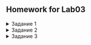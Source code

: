 ## Homework for Lab03

<details>
  <summary>Задание 1</summary>
  <p>
    
Вам поручили перейти на систему автоматизированной сборки **CMake**.
Исходные файлы находятся в директории [formatter_lib](formatter_lib).
В этой директории находятся файлы для статической библиотеки *formatter*.
Создайте `CMakeList.txt` в директории [formatter_lib](formatter_lib),
с помощью которого можно будет собирать статическую библиотеку *formatter*.

Клонируем репозиторий tp-labs/lab03 в локальный lab03_hw

```
$ git clone https://github.com/tp-labs/lab03 lab03_hw
  Cloning into 'lab03_hw'...
  remote: Enumerating objects: 91, done.
  remote: Counting objects: 100% (30/30), done.
  remote: Compressing objects: 100% (9/9), done.
  remote: Total 91 (delta 23), reused 21 (delta 21), pack-reused 61 (from 1)
  Receiving objects: 100% (91/91), 1.02 MiB | 3.18 MiB/s, done.
  Resolving deltas: 100% (41/41), done.
```

Удаляем связь локального репозитория с исходным и связываем с пустым удаленным репозиторием lab03_hw, после делаем `--force push`

```
$ git remote remove origin
$ git remote add origin https://github.com/lockeystorm/lab03_hw.git
$ git push --force origin master
  Enumerating objects: 91, done.
  Counting objects: 100% (91/91), done.
  Compressing objects: 100% (47/47), done.
  Writing objects: 100% (91/91), 1.02 MiB | 104.83 MiB/s, done.
  Total 91 (delta 41), reused 91 (delta 41), pack-reused 0 (from 0)
  remote: Resolving deltas: 100% (41/41), done.
  To https://github.com/lockeystorm/lab03_hw.git
   + f99ca16...94afc96 master -> master (forced update)
```

Создаем CMake-файл

```
$ touch CMakeList.txt
$ vim CMakeLists.txt
$ cat CMakeLists.txt
  cmake_minimum_required(VERSION 3.30)
  project(formatter)
  
  set(CMAKE_CXX_STANDARD 11)
  set(CMAKE_CXX_STANDARD_REQUIRED ON)
  
  set(LIB_SOURCE formatter.h formatter.cpp)
  
  add_library(formatter STATIC ${LIB_SOURCE})
  
  target_include_directories(formatter PUBLIC "${CMAKE_CURRENT_SOURCE_DIR}")
```

Выполняем сборку

```
$ cmake -B build
  -- The C compiler identification is GNU 14.2.0
  -- The CXX compiler identification is GNU 14.2.0
  -- Detecting C compiler ABI info
  -- Detecting C compiler ABI info - done
  -- Check for working C compiler: /usr/bin/cc - skipped
  -- Detecting C compile features
  -- Detecting C compile features - done
  -- Detecting CXX compiler ABI info
  -- Detecting CXX compiler ABI info - done
  -- Check for working CXX compiler: /usr/bin/c++ - skipped
  -- Detecting CXX compile features
  -- Detecting CXX compile features - done
  -- Configuring done (0.7s)
  -- Generating done (0.0s)
  -- Build files have been written to: /home/storm/lockeystorm/workspace/tasks/lab03_hw/formatter_lib/build

$ cmake --build build
  [ 50%] Building CXX object CMakeFiles/formatter.dir/formatter.cpp.o
  [100%] Linking CXX static library libformatter.a
  [100%] Built target formatter
```
  </p>
</details> 

<details>
  <summary>Задание 2</summary>
  <p>

У компании "Formatter Inc." есть перспективная библиотека,
которая является расширением предыдущей библиотеки. Т.к. вы уже овладели
навыком созданием `CMakeList.txt` для статической библиотеки *formatter*, ваш 
руководитель поручает заняться созданием `CMakeList.txt` для библиотеки 
*formatter_ex*, которая в свою очередь использует библиотеку *formatter*.

Создаем CMake-файл для formatter_ex

```
$ cd formatter_ex_lib
$ touch CMakeLists.txt
$ vim CMakeLists.txt
$ cat CMakeLists.txt
  cmake_minimum_required(VERSION 3.30)
  project(formatter_ex)
  
  set(CMAKE_CXX_STANDARD 11)
  set(CMAKE_CXX_STANDARD_REQUIRED ON)
  
  add_subdirectory(../formatter_lib formatter)
  
  add_library(formatter_ex STATIC formatter_ex.cpp formatter_ex.h)
  
  target_include_directories(formatter_ex PUBLIC ../formatter_lib ${CMAKE_CURRENT_SOURCE_DIR})
  
  target_link_libraries(formatter_ex PUBLIC formatter)
```

Запускаем сборку

```
$ cmake -B build
  -- The C compiler identification is GNU 14.2.0
  -- The CXX compiler identification is GNU 14.2.0
  -- Detecting C compiler ABI info
  -- Detecting C compiler ABI info - done
  -- Check for working C compiler: /usr/bin/cc - skipped
  -- Detecting C compile features
  -- Detecting C compile features - done
  -- Detecting CXX compiler ABI info
  -- Detecting CXX compiler ABI info - done
  -- Check for working CXX compiler: /usr/bin/c++ - skipped
  -- Detecting CXX compile features
  -- Detecting CXX compile features - done
  -- Configuring done (0.9s)
  -- Generating done (0.0s)
  -- Build files have been written to: /home/storm/lockeystorm/workspace/tasks/lab03_hw/formatter_ex_lib/build

$ cmake --build build
  [ 25%] Building CXX object formatter/CMakeFiles/formatter.dir/formatter.cpp.o
  [ 50%] Linking CXX static library libformatter.a
  [ 50%] Built target formatter
  [ 75%] Building CXX object CMakeFiles/formatter_ex.dir/formatter_ex.cpp.o
  [100%] Linking CXX static library libformatter_ex.a
  [100%] Built target formatter_ex
```
  </p>
</details>

<details>
  <summary>Задание 3</summary>
  <p>
    
Конечно же ваша компания предоставляет примеры использования своих библиотек.
Чтобы продемонстрировать как работать с библиотекой *formatter_ex*,
вам необходимо создать два `CMakeList.txt` для двух простых приложений:
* *hello_world*, которое использует библиотеку *formatter_ex*;
* *solver*, приложение которое испольует статические библиотеки *formatter_ex* и *solver_lib*.

Создаем CMake-файл для hello_world

```
$ cd hello_world_application
$ touch CMakeLists.txt
$ vim CMakeLists.txt
$ cat CMakeLists.txt
  cmake_minimum_required(VERSION 3.30)
  project(hello_world)
  
  set(CMAKE_CXX_STANDARD 11)
  set(CMAKE_CXX_STANDARD_REQUIRED ON)
  
  add_subdirectory(../formatter_ex_lib formatter_ex)
  
  add_executable(hello_world hello_world.cpp)
  
  target_link_libraries(hello_world formatter_ex)
```

И производим сборку

```
$ cmake -B build
  -- The C compiler identification is GNU 14.2.0
  -- The CXX compiler identification is GNU 14.2.0
  -- Detecting C compiler ABI info
  -- Detecting C compiler ABI info - done
  -- Check for working C compiler: /usr/bin/cc - skipped
  -- Detecting C compile features
  -- Detecting C compile features - done
  -- Detecting CXX compiler ABI info
  -- Detecting CXX compiler ABI info - done
  -- Check for working CXX compiler: /usr/bin/c++ - skipped
  -- Detecting CXX compile features
  -- Detecting CXX compile features - done
  -- Configuring done (0.5s)
  -- Generating done (0.0s)
-- Build files have been written to: /home/storm/lockeystorm/workspace/tasks/lab03_hw/hello_world_application/build

$ cmake --build build
  [ 16%] Building CXX object formatter_ex/formatter/CMakeFiles/formatter.dir/formatter.cpp.o
  [ 33%] Linking CXX static library libformatter.a
  [ 33%] Built target formatter
  [ 50%] Building CXX object formatter_ex/CMakeFiles/formatter_ex.dir/formatter_ex.cpp.o
  [ 66%] Linking CXX static library libformatter_ex.a
  [ 66%] Built target formatter_ex
  [ 83%] Building CXX object CMakeFiles/hello_world.dir/hello_world.cpp.o
  [100%] Linking CXX executable hello_world
  [100%] Built target hello_world
```

Создаем CMake-файл для библиотеки solver_lib

```
$ cd ../solver_lib
$ touch CMakeLists.txt && vim CMakeLists.txt
$ cat CMakeLists.txt
  cmake_minimum_required(VERSION 3.30)
  project(solver)
  
  set(CMAKE_CXX_STANDARD 11)
  set(CMAKE_CXX_STANDARD_REQUIRED ON)
  
  add_library(solver STATIC solver.h solver.cpp)
  
  target_include_directories(solver PUBLIC ${CMAKE_CURRENT_SOURCE_DIR})
```

Сборка:

```
$ cmake -B build
  -- The C compiler identification is GNU 14.2.0
  -- The CXX compiler identification is GNU 14.2.0
  -- Detecting C compiler ABI info
  -- Detecting C compiler ABI info - done
  -- Check for working C compiler: /usr/bin/cc - skipped
  -- Detecting C compile features
  -- Detecting C compile features - done
  -- Detecting CXX compiler ABI info
  -- Detecting CXX compiler ABI info - done
  -- Check for working CXX compiler: /usr/bin/c++ - skipped
  -- Detecting CXX compile features
  -- Detecting CXX compile features - done
  -- Configuring done (0.5s)
  -- Generating done (0.0s)
  -- Build files have been written to: /home/storm/lockeystorm/workspace/tasks/lab03_hw/solver_lib/build

$ cmake --build build
  [ 50%] Building CXX object CMakeFiles/solver.dir/solver.cpp.o
  [100%] Linking CXX static library libsolver.a
  [100%] Built target solver
```

Создаем CMake-файл для solver_application(equation)

```
$ cd ../solver_application
$ touch CMakeLists.txt && vim CMakeLists.txt
$ cat CMakeLists.txt
  cmake_minimum_required(VERSION 3.30)
  project(equation)
  
  set(CMAKE_CXX_STANDARD 11)
  set(CMAKE_CXX_STANDARD_REQUIRED ON)
  
  add_subdirectory(../formatter_ex_lib formatter_ex)
  add_subdirectory(../solver_lib solver)
  
  add_executable(equation equation.cpp)
  
  target_link_libraries(equation formatter_ex solver)
```

Собираем

```
$ cmake -B build
  -- The C compiler identification is GNU 14.2.0
  -- The CXX compiler identification is GNU 14.2.0
  -- Detecting C compiler ABI info
  -- Detecting C compiler ABI info - done
  -- Check for working C compiler: /usr/bin/cc - skipped
  -- Detecting C compile features
  -- Detecting C compile features - done
  -- Detecting CXX compiler ABI info
  -- Detecting CXX compiler ABI info - done
  -- Check for working CXX compiler: /usr/bin/c++ - skipped
  -- Detecting CXX compile features
  -- Detecting CXX compile features - done
  -- Configuring done (0.0s)
  -- Generating done (0.0s)
-- Build files have been written to: /home/storm/lockeystorm/workspace/tasks/lab03_hw/solver_application/build

$ cmake --build build
  [ 12%] Building CXX object solver/CMakeFiles/solver.dir/solver.cpp.o
  [ 25%] Linking CXX static library libsolver.a
  [ 25%] Built target solver
  [ 37%] Building CXX object formatter_ex/formatter/CMakeFiles/formatter.dir/formatter.cpp.o
  [ 50%] Linking CXX static library libformatter.a
  [ 50%] Built target formatter
  [ 62%] Building CXX object formatter_ex/CMakeFiles/formatter_ex.dir/formatter_ex.cpp.o
  [ 75%] Linking CXX static library libformatter_ex.a
  [ 75%] Built target formatter_ex
  [ 87%] Building CXX object CMakeFiles/equation.dir/equation.cpp.o
  [100%] Linking CXX executable equation
  [100%] Built target equation
```
  </p>
</details>
